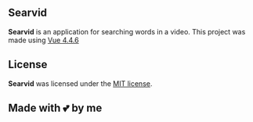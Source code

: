## Searvid
**Searvid** is an application for searching words in a video. This project was made using [Vue 4.4.6](https://vuejs.org/)

## License

**Searvid** was licensed under the [MIT license](https://opensource.org/licenses/MIT).

## Made with 💕 by me
